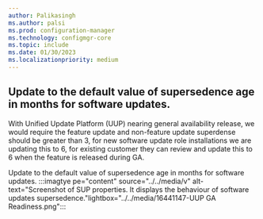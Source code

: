```yaml
---
author: Palikasingh
ms.author: palsi
ms.prod: configuration-manager
ms.technology: configmgr-core
ms.topic: include
ms.date: 01/30/2023
ms.localizationpriority: medium
---
```

<!-- please update author details and remove this comment afterwards-->

## <a name="bkmk_softwareupdates"></a> Update to the default value of supersedence age in months for software updates. 

With Unified Update Platform (UUP) nearing general availability release, we would require the feature update and non-feature update superdense should be greater than 3, for new software update role installations we are updating this to 6, for existing customer they can review and update this to 6 when the feature is released during GA. 

Update to the default value of supersedence age in months for software updates. 
:::imagtye pe="content" source="../../media/v" alt-text="Screenshot of SUP properties. It displays the behaviour of software updates supersedence."lightbox="../../media/16441147-UUP GA Readiness.png":::

<!--16441147-->
